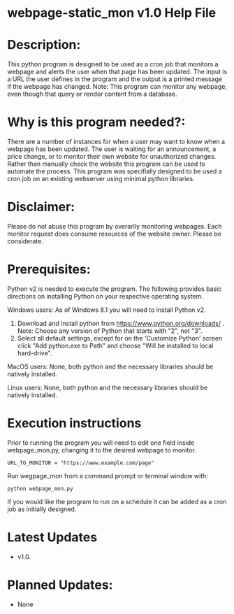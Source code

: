 # webpage-static_mon v1.0 Help File

# Description:
This python program is designed to be used as a cron job that monitors a webpage and alerts the user when that page has been updated.  The input is a URL the user defines in the program and the output is a printed message if the webpage has changed. Note: This program can monitor any webpage, even though that query or rendor content from a database.

# Why is this program needed?:
There are a number of instances for when a user may want to know when a webpage has been updated.  The user is waiting for an announcement, a price change, or to monitor their own website for unauthorized changes.  Rather than manually check the website this program can be used to automate the process.  This program was specifially designed to be used a cron job on an existing webserver using minimal python libraries.

# Disclaimer:
Please do not abuse this program by overarlly monitoring webpages.  Each monitor request does consume resources of the website owner.  Please be considerate.

# Prerequisites:
   Python v2 is needed to execute the program.  The following provides basic directions
   on installing Python on your respective operating system.

   Windows users: As of Windows 8.1 you will need to install Python v2.
   1. Download and install python from https://www.python.org/downloads/ . Note: Choose any version of Python that starts with "2", not "3".
   1. Select all default settings, except for on the 'Customize Python'
   screen click "Add python.exe to Path" and choose "Will be installed to local hard-drive".

   MacOS users:  None, both python and the necessary libraries should be natively installed.
		
   Linux users:  None, both python and the necessary libraries should be natively installed.

# Execution instructions  
  Prior to running the program you will need to edit one field inside webpage_mon.py, changing it to the desired webpage to monitor.

    URL_TO_MONITOR = "https://www.example.com/page"
 
  Run wegpage_mon from a command prompt or terminal window with:
  
    python webpage_mon.py
   
  If you would like the program to run on a schedule it can be added as a cron job as initially designed.

# Latest Updates
* v1.0.

# Planned Updates:
* None
